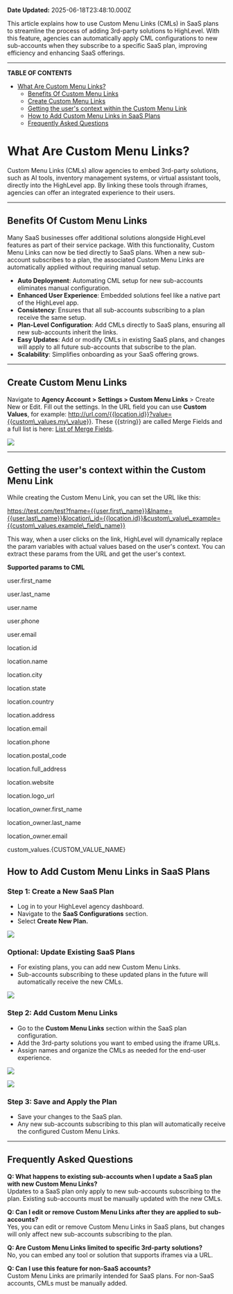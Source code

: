 **Date Updated:** 2025-06-18T23:48:10.000Z
  
  
This article explains how to use Custom Menu Links (CMLs) in SaaS plans to streamline the process of adding 3rd-party solutions to HighLevel. With this feature, agencies can automatically apply CML configurations to new sub-accounts when they subscribe to a specific SaaS plan, improving efficiency and enhancing SaaS offerings.

---

**TABLE OF CONTENTS**

* [What Are Custom Menu Links?](#What-Are-Custom-Menu-Links?)  
   * [Benefits Of Custom Menu Links](#Benefits-Of-Custom-Menu-Links)  
   * [Create Custom Menu Links](#Create-Custom-Menu-Links)  
   * [Getting the user's context within the Custom Menu Link](#Getting-the-user's-context-within-the-Custom-Menu-Link)[ ](#How-to-Add-Custom-Menu-Links-in-SaaS-Plans)  
   * [How to Add Custom Menu Links in SaaS Plans](#How-to-Add-Custom-Menu-Links-in-SaaS-Plans)  
   * [Frequently Asked Questions](#Frequently-Asked-Questions)

# **What Are Custom Menu Links?**

  
Custom Menu Links (CMLs) allow agencies to embed 3rd-party solutions, such as AI tools, inventory management systems, or virtual assistant tools, directly into the HighLevel app. By linking these tools through iframes, agencies can offer an integrated experience to their users.

---

## **Benefits Of Custom Menu Links**

  
Many SaaS businesses offer additional solutions alongside HighLevel features as part of their service package. With this functionality, Custom Menu Links can now be tied directly to SaaS plans. When a new sub-account subscribes to a plan, the associated Custom Menu Links are automatically applied without requiring manual setup.

  
* **Auto Deployment**: Automating CML setup for new sub-accounts eliminates manual configuration.
* **Enhanced User Experience**: Embedded solutions feel like a native part of the HighLevel app.
* **Consistency**: Ensures that all sub-accounts subscribing to a plan receive the same setup.
* **Plan-Level Configuration**: Add CMLs directly to SaaS plans, ensuring all new sub-accounts inherit the links.
* **Easy Updates**: Add or modify CMLs in existing SaaS plans, and changes will apply to all future sub-accounts that subscribe to the plan.
* **Scalability**: Simplifies onboarding as your SaaS offering grows.

---

## **Create Custom Menu Links**

  
Navigate to **Agency Account > Settings > Custom Menu Links** \> Create New or Edit. Fill out the settings. In the URL field you can use **Custom Values**, for example: http://url.com/{{location.id}}?value={{custom\_values.my\_value}}. These {{string}} are called Merge Fields and a full list is here: [List of Merge Fields](https://help.gohighlevel.com/en/support/solutions/articles/48001078171).

  
![](https://s3.amazonaws.com/cdn.freshdesk.com/data/helpdesk/attachments/production/155048499152/original/JRURct4F_iUPvfhPe1W3ng8flnjjEvlPKA.png?1750269694)

---

## **Getting the user's context within the Custom Menu Link**

  
While creating the Custom Menu Link, you can set the URL like this:

https://test.com/test?fname={{user.first\_name}}&lname={{user.last\_name}}&location\_id={{location.id}}&custom\_value\_example={{custom\_values.example\_field\_name}}

  
This way, when a user clicks on the link, HighLevel will dynamically replace the param variables with actual values based on the user's context. You can extract these params from the URL and get the user's context.

  
**Supported params to CML**

user.first\_name

user.last\_name

user.name

user.phone

user.email

location.id

location.name

location.city

location.state

location.country

location.address

location.email

location.phone

location.postal\_code

location.full\_address

location.website

location.logo\_url

location\_owner.first\_name

location\_owner.last\_name

location\_owner.email

custom\_values.{CUSTOM\_VALUE\_NAME}

  
## **How to Add Custom Menu Links in SaaS Plans**

  
### **Step 1:** Create a New SaaS Plan

  
* Log in to your HighLevel agency dashboard.
* Navigate to the **SaaS Configurations** section.
* Select **Create New Plan.**

  
![](https://s3.amazonaws.com/cdn.freshdesk.com/data/helpdesk/attachments/production/155036925372/original/c564q4W1JOz5DAJIuSvQMu9e9MpGO1rYjg.png?1732131751)
  
  
### **Optional:** Update Existing SaaS Plans

  
* For existing plans, you can add new Custom Menu Links.
* Sub-accounts subscribing to these updated plans in the future will automatically receive the new CMLs.

  
![](https://s3.amazonaws.com/cdn.freshdesk.com/data/helpdesk/attachments/production/155036925363/original/ldJfpgDfKghGztYkQh83822u3uZZTWuo4Q.png?1732131734)
  
  
### **Step 2:** Add Custom Menu Links

  
* Go to the **Custom Menu Links** section within the SaaS plan configuration.
* Add the 3rd-party solutions you want to embed using the iframe URLs.
* Assign names and organize the CMLs as needed for the end-user experience.

  
![](https://s3.amazonaws.com/cdn.freshdesk.com/data/helpdesk/attachments/production/155036925318/original/sNXOkIbtL_Drx4AR-7MMREIkW8i-3c5s_w.png?1732131622)

  
![](https://s3.amazonaws.com/cdn.freshdesk.com/data/helpdesk/attachments/production/155036925410/original/C0W5LvDMwm24BnY07Zhm3cBCMPXuMsufRw.png?1732131786)

  
### **Step 3:** Save and Apply the Plan

  
* Save your changes to the SaaS plan.
* Any new sub-accounts subscribing to this plan will automatically receive the configured Custom Menu Links.

---

## **Frequently Asked Questions**

  
**Q: What happens to existing sub-accounts when I update a SaaS plan with new Custom Menu Links?**  
Updates to a SaaS plan only apply to new sub-accounts subscribing to the plan. Existing sub-accounts must be manually updated with the new CMLs.
  
  
**Q: Can I edit or remove Custom Menu Links after they are applied to sub-accounts?**  
Yes, you can edit or remove Custom Menu Links in SaaS plans, but changes will only affect new sub-accounts subscribing to the plan.
  
  
**Q: Are Custom Menu Links limited to specific 3rd-party solutions?**  
No, you can embed any tool or solution that supports iframes via a URL.
  
  
**Q: Can I use this feature for non-SaaS accounts?**  
Custom Menu Links are primarily intended for SaaS plans. For non-SaaS accounts, CMLs must be manually added.

  
